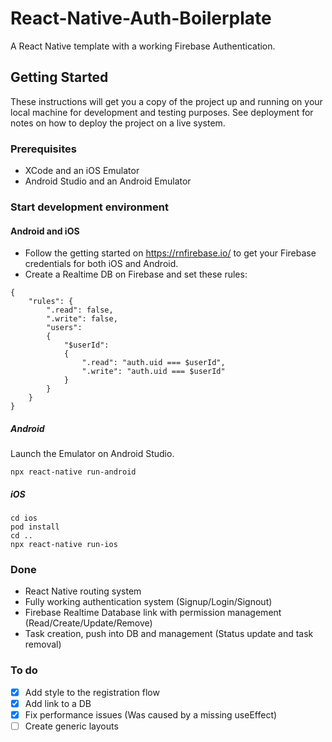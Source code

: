 # React-Native-Auth-Boilerplate

A React Native template with a working Firebase Authentication.

## Getting Started

These instructions will get you a copy of the project up and running on your local machine for development and testing purposes. See deployment for notes on how to deploy the project on a live system.

### Prerequisites

- XCode and an iOS Emulator
- Android Studio and an Android Emulator

### Start development environment

#### Android and iOS

- Follow the getting started on https://rnfirebase.io/ to get your Firebase credentials for both iOS and Android.
- Create a Realtime DB on Firebase and set these rules:

```
{
    "rules": {
        ".read": false,
        ".write": false,
        "users":
        {
            "$userId":
            {
                ".read": "auth.uid === $userId",
                ".write": "auth.uid === $userId"
            }
        }
    }
}

```

##### Android

Launch the Emulator on Android Studio.

```
npx react-native run-android
```

##### iOS

```
cd ios
pod install
cd ..
npx react-native run-ios
```

### Done

- React Native routing system
- Fully working authentication system (Signup/Login/Signout)
- Firebase Realtime Database link with permission management (Read/Create/Update/Remove)
- Task creation, push into DB and management (Status update and task removal)

### To do

- [x] Add style to the registration flow
- [x] Add link to a DB
- [x] Fix performance issues (Was caused by a missing useEffect)
- [ ] Create generic layouts
